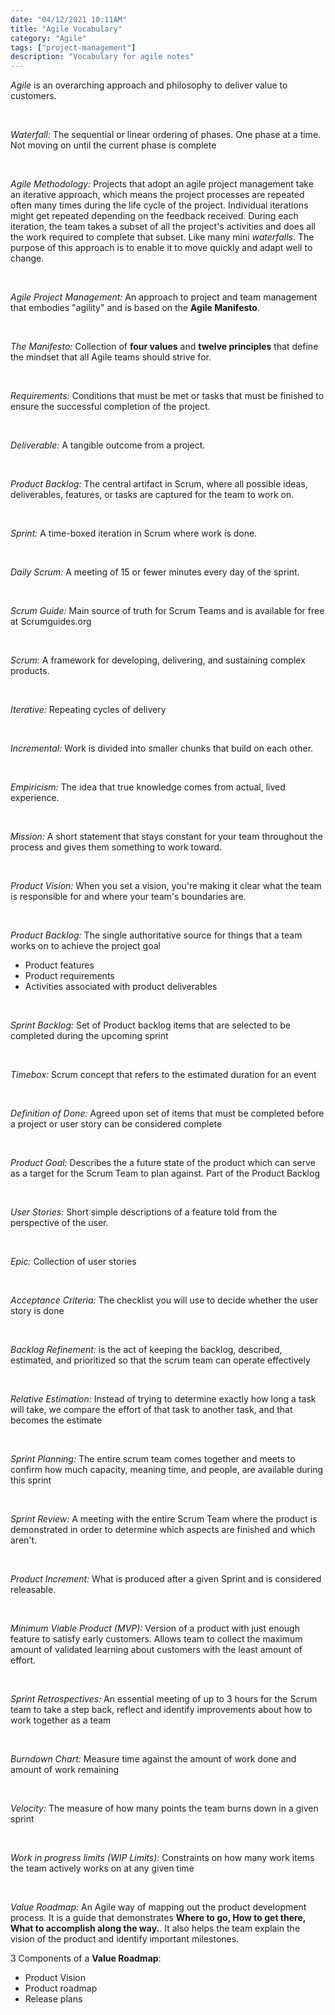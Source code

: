 ```yaml
---
date: "04/12/2021 10:11AM"
title: "Agile Vocabulary"
category: "Agile"
tags: ["project-management"]
description: "Vocabulary for agile notes"
---
```


_Agile_ is an overarching approach and philosophy to deliver value to customers.

<br>

_Waterfall:_ The sequential or linear ordering of phases. One phase at a time. Not moving on until the current phase is complete

<br>

_Agile Methodology:_ Projects that adopt an agile project management take an iterative approach, which means the project processes are repeated often many times during the life cycle of the project. Individual iterations might get repeated depending on the feedback received. During each iteration, the team takes a subset of all the project's activities and does all the work required to complete that subset. Like many mini _waterfalls_. The purpose of this approach is to enable it to move quickly and adapt well to change.

<br>

_Agile Project Management:_ An approach to project and team management that embodies "agility" and is based on the **Agile Manifesto**.

<br>

_The Manifesto:_ Collection of **four values** and **twelve principles** that define the mindset that all Agile teams should strive for.

<br>

_Requirements:_ Conditions that must be met or tasks that must be finished to ensure the successful completion of the project.

<br>

_Deliverable:_ A tangible outcome from a project.

<br>

_Product Backlog:_ The central artifact in Scrum, where all possible ideas, deliverables, features, or tasks are captured for the team to work on.

<br>

_Sprint:_ A time-boxed iteration in Scrum where work is done.

<br>

_Daily Scrum:_ A meeting of 15 or fewer minutes every day of the sprint.

<br>

_Scrum Guide:_ Main source of truth for Scrum Teams and is available for free at Scrumguides.org

<br>

_Scrum:_ A framework for developing, delivering, and sustaining complex products.

<br>

_Iterative:_ Repeating cycles of delivery

<br>

_Incremental:_ Work is divided into smaller chunks that build on each other.

<br>

_Empiricism:_ The idea that true knowledge comes from actual, lived experience.

<br>

_Mission:_ A short statement that stays constant for your team throughout the process and gives them something to work toward.

<br>

_Product Vision:_ When you set a vision, you're making it clear what the team is responsible for and where your team's boundaries are.

<br>

_Product Backlog:_ The single authoritative source for things that a team works on to achieve the project goal

- Product features
- Product requirements
- Activities associated with product deliverables

<br>

_Sprint Backlog:_ Set of Product backlog items that are selected to be completed during the upcoming sprint

<br>

_Timebox:_ Scrum concept that refers to the estimated duration for an event

<br>

_Definition of Done:_ Agreed upon set of items that must be completed before a project or user story can be considered complete

<br>

_Product Goal:_ Describes the a future state of the product which can serve as a target for the Scrum Team to plan against. Part of the Product Backlog

<br>

_User Stories:_ Short simple descriptions of a feature told from the perspective of the user.

<br>

_Epic:_ Collection of user stories

<br>

_Acceptance Criteria:_ The checklist you will use to decide whether the user story is done

<br>

_Backlog Refinement:_ is the act of keeping the backlog, described, estimated, and prioritized so that the scrum team can operate effectively

<br>

_Relative Estimation:_ Instead of trying to determine exactly how long a task will take, we compare the effort of that task to another task, and that becomes the estimate

<br>

_Sprint Planning:_ The entire scrum team comes together and meets to confirm how much capacity, meaning time, and people, are available during this sprint

<br>

_Sprint Review:_ A meeting with the entire Scrum Team where the product is demonstrated in order to determine which aspects are finished and which aren't.

<br>

_Product Increment:_ What is produced after a given Sprint and is considered releasable.

<br>

_Minimum Viable Product (MVP):_ Version of a product with just enough feature to satisfy early customers. Allows team to collect the maximum amount of validated learning about customers with the least amount of effort.

<br>

_Sprint Retrospectives:_ An essential meeting of up to 3 hours for the Scrum team to take a step back, reflect and identify improvements about how to work together as a team

<br>

_Burndown Chart:_ Measure time against the amount of work done and amount of work remaining

<br>

_Velocity:_ The measure of how many points the team burns down in a given sprint

<br>

_Work in progress limits (WIP Limits):_ Constraints on how many work items the team actively works on at any given time

<br>

_Value Roadmap:_ An Agile way of mapping out the product development process. It is a guide that demonstrates **Where to go, How to get there, What to accomplish along the way.**. It also helps the team explain the vision of the product and identify important milestones.
<br>

3 Components of a **Value Roadmap**:

- Product Vision
- Product roadmap
- Release plans

<br>

